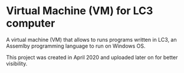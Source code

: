 # Virtual Machine (VM) for LC3 computer
A virtual machine (VM) that allows to runs programs written in LC3, an Assemlby programming language to run on Windows OS. 

This project was created in April 2020 and uploaded later on for better visibility.